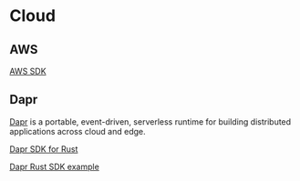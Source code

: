 # Cloud

## AWS

[AWS SDK]( https://aws.amazon.com/sdk-for-rust/ )


## Dapr

[Dapr]( https://dapr.io/ ) is a portable, event-driven, serverless runtime for building distributed applications across cloud and edge.

[Dapr SDK for Rust]( https://github.com/dapr/rust-sdk )

[Dapr Rust SDK example]( https://github.com/dapr/rust-sdk/tree/master/examples )
